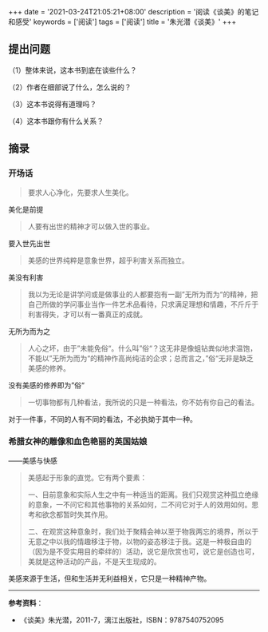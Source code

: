 +++
date = '2021-03-24T21:05:21+08:00'
description = '阅读《谈美》的笔记和感受'
keywords = ['阅读']
tags = ['阅读']
title = '朱光潜《谈美》'
+++

## 提出问题

（1）整体来说，这本书到底在谈些什么？



（2）作者在细部说了什么，怎么说的？



（3）这本书说得有道理吗？



（4）这本书跟你有什么关系？




## 摘录

### 开场话

> 要求人心净化，先要求人生美化。

美化是前提

> 人要有出世的精神才可以做入世的事业。

要入世先出世

> 美感的世界纯粹是意象世界，超乎利害关系而独立。

美没有利害

> 我以为无论是讲学问或是做事业的人都要抱有一副”无所为而为“的精神，把自己所做的学问事业当作一件艺术品看待，只求满足理想和情趣，不斤斤于利害得失，才可以有一番真正的成就。

无所为而为之

> 人心之坏，由于”未能免俗“。什么叫”俗“？这无非是像蛆钻粪似地求温饱，不能以”无所为而为“的精神作高尚纯洁的企求；总而言之，”俗“无非是缺乏美感的修养。

没有美感的修养即为”俗“

> 一切事物都有几种看法，我所说的只是一种看法，你不妨有你自己的看法。

对于一件事，不同的人有不同的看法，不必执拗于其中一种。

### 希腊女神的雕像和血色艳丽的英国姑娘

——美感与快感

> 美感起于形象的直觉。它有两个要素：
>
> 一、目前意象和实际人生之中有一种适当的距离。我们只观赏这种孤立绝缘的意象，一不问它和其他事物的关系如何，二不问它对于人的效用如何。思考和欲念都暂时失其作用。
>
> 二、在观赏这种意象时，我们处于聚精会神以至于物我两忘的境界，所以于无意之中以我的情趣移注于物，以物的姿态移注于我。这是一种极自由的（因为是不受实用目的牵绊的）活动，说它是欣赏也可，说它是创造也可，美就是这种活动的产品，不是天生现成的。

美感来源于生活，但和生活并无利益相关，它只是一种精神产物。

---

**参考资料**：

- 《谈美》朱光潜，2011-7，漓江出版社，ISBN：9787540752095
